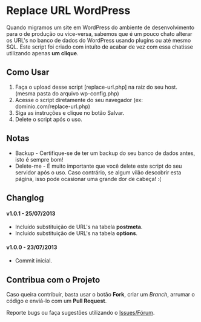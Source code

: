 # Replace URL WordPress #

Quando migramos um site em WordPress do ambiente de desenvolvimento para o de produção ou vice-versa, sabemos que é um pouco chato alterar os URL's no banco de dados do WordPress usando plugins ou até mesmo SQL. Este script foi criado com intuíto de acabar de vez com essa chatisse utilizando apenas **um clique**.

## Como Usar ##

1. Faça o upload desse script [replace-url.php] na raiz do seu host. (mesma pasta do arquivo wp-config.php)
2. Acesse o script diretamente do seu navegador (ex: dominio.com/replace-url.php)
3. Siga as instruções e clique no botão Salvar.
4. Delete o script após o uso.

## Notas ##

* Backup - Certifique-se de ter um backup do seu banco de dados antes, isto é sempre bom!
* Delete-me - É muito importante que você delete este script do seu servidor após o uso. Caso contrário, se algum vilão descobrir esta página, isso pode ocasionar uma grande dor de cabeça! :(

## Changlog ##

#### v1.0.1 - 25/07/2013 ####
* Incluído substituição de URL's na tabela **postmeta**.
* Incluído substituição de URL's na tabela **options**.

#### v1.0.0 - 23/07/2013 ####
* Commit inicial.

## Contribua com o Projeto ##

Caso queira contribuir, basta usar o botão **Fork**, criar um *Branch*, arrumar o código e enviá-lo com um **Pull Request**.

Reporte bugs ou faça sugestões utilizando o [Issues/Fórum](https://github.com/adammacias/Replace-URL-WordPress/issues).